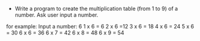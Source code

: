 * Write a program to create the multiplication table (from 1 to 9) of a number. Ask user input a number.

for example: 
Input a number: 6
1 x 6 = 6
2 x 6 =12
3 x 6 = 18
4 x 6 = 24
5 x 6 = 30
6 x 6 = 36
6 x 7 = 42
6 x 8 = 48
6 x 9 = 54
